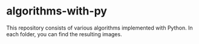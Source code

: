 # algorithms-with-py

This repository consists of various algorithms implemented with Python. In each folder, you can find the resulting images. 

